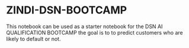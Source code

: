 # ZINDI-DSN-BOOTCAMP

This notebook can be used as a starter notebook for the DSN AI QUALIFICATION BOOTCAMP
the goal is to to predict customers who are likely to default or not.
